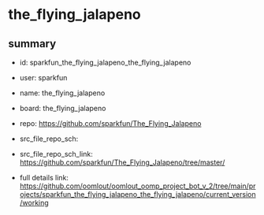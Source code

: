 # the_flying_jalapeno
 
## summary 
* id: sparkfun_the_flying_jalapeno_the_flying_jalapeno
* user: sparkfun
* name: the_flying_jalapeno
* board: the_flying_jalapeno
* repo: https://github.com/sparkfun/The_Flying_Jalapeno



* src_file_repo_sch: 
* src_file_repo_sch_link: https://github.com/sparkfun/The_Flying_Jalapeno/tree/master/
* full details link: https://github.com/oomlout/oomlout_oomp_project_bot_v_2/tree/main/projects/sparkfun_the_flying_jalapeno_the_flying_jalapeno/current_version/working  







